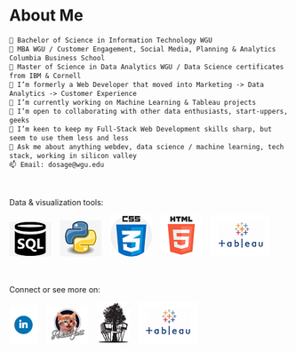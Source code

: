# About Me

    🏢 Bachelor of Science in Information Technology WGU
    🏢 MBA WGU / Customer Engagement, Social Media, Planning & Analytics Columbia Business School
    🏢 Master of Science in Data Analytics WGU / Data Science certificates from IBM & Cornell
    🌱 I’m formerly a Web Developer that moved into Marketing -> Data Analytics -> Customer Experience
    🔭 I’m currently working on Machine Learning & Tableau projects
    👯 I’m open to collaborating with other data enthusiasts, start-uppers, geeks
    🤔 I’m keen to keep my Full-Stack Web Development skills sharp, but seem to use them less and less
    💬 Ask me about anything webdev, data science / machine learning, tech stack, working in silicon valley
    📫 Email: dosage@wgu.edu

<br><br>
Data & visualization tools:

<img src="https://github.com/dowosage/dowosage/blob/main/sql.png"> &nbsp;&nbsp;
<img src="https://github.com/dowosage/dowosage/blob/main/icon-03-python.png"> &nbsp;&nbsp;
<img src="https://github.com/dowosage/dowosage/blob/main/css.png"> &nbsp;&nbsp;
<img src="https://github.com/dowosage/dowosage/blob/main/html.png"> &nbsp;&nbsp;
<img src="https://github.com/dowosage/dowosage/blob/main/tableau.png"> &nbsp;&nbsp;

<br><br>
Connect or see more on:

<a href="https://www.linkedin.com/in/dowosage/"><img src="https://github.com/dowosage/dowosage/blob/main/linkedin.png"><a> &nbsp;&nbsp;
<a href="https://www.producthunt.com/@dow_osage"><img src="https://github.com/dowosage/dowosage/blob/main/glasshole_kitty_logo.png"><a> &nbsp;&nbsp;
<a href="http://www.wiredtreehouse.com"><img src="https://github.com/dowosage/dowosage/blob/main/WTH-logo-sm.png"><a> &nbsp;&nbsp;
<a href="https://public.tableau.com/app/profile/dow.osage"><img src="https://github.com/dowosage/dowosage/blob/main/tableau.png"><a> &nbsp;&nbsp;
